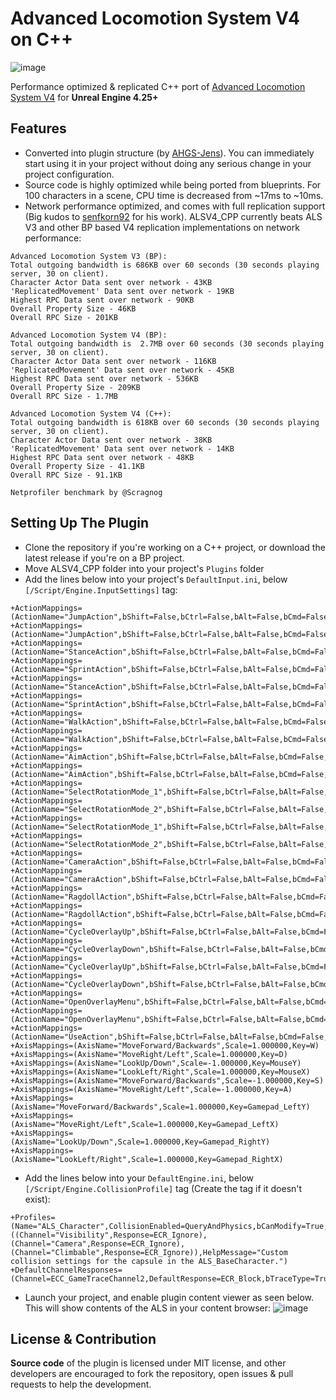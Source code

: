# Advanced Locomotion System V4 on C++
![image](https://github.com/dyanikoglu/ALSV4_CPP/raw/master/Resources/Readme_Content_2.gif)

Performance optimized & replicated C++ port of [Advanced Locomotion System V4](https://www.unrealengine.com/marketplace/en-US/product/advanced-locomotion-system-v1) for **Unreal Engine 4.25+**

## Features
- Converted into plugin structure (by [AHGS-Jens](https://github.com/AHGS-Jens)). You can immediately start using it in your project without doing any serious change in your project configuration.
- Source code is highly optimized while being ported from blueprints. For 100 characters in a scene, CPU time is decreased from ~17ms to ~10ms.
- Network performance optimized, and comes with full replication support (Big kudos to [senfkorn92](https://github.com/senfkorn92) for his work). ALSV4_CPP currently beats ALS V3 and other BP based V4 replication implementations on network performance:
```
Advanced Locomotion System V3 (BP):
Total outgoing bandwidth is 686KB over 60 seconds (30 seconds playing server, 30 on client).
Character Actor Data sent over network - 43KB
'ReplicatedMovement' Data sent over network - 19KB
Highest RPC Data sent over network - 90KB
Overall Property Size - 46KB
Overall RPC Size - 201KB

Advanced Locomotion System V4 (BP):
Total outgoing bandwidth is  2.7MB over 60 seconds (30 seconds playing server, 30 on client).
Character Actor Data sent over network - 116KB
'ReplicatedMovement' Data sent over network - 45KB
Highest RPC Data sent over network - 536KB
Overall Property Size - 209KB
Overall RPC Size - 1.7MB

Advanced Locomotion System V4 (C++):
Total outgoing bandwidth is 618KB over 60 seconds (30 seconds playing server, 30 on client).
Character Actor Data sent over network - 38KB
'ReplicatedMovement' Data sent over network - 14KB
Highest RPC Data sent over network - 48KB
Overall Property Size - 41.1KB
Overall RPC Size - 91.1KB

Netprofiler benchmark by @Scragnog
```

## Setting Up The Plugin
- Clone the repository if you're working on a C++ project, or download the latest release if you're on a BP project.
- Move ALSV4_CPP folder into your project's `Plugins` folder
- Add the lines below into your project's `DefaultInput.ini`, below `[/Script/Engine.InputSettings]` tag:
```
+ActionMappings=(ActionName="JumpAction",bShift=False,bCtrl=False,bAlt=False,bCmd=False,Key=SpaceBar)
+ActionMappings=(ActionName="JumpAction",bShift=False,bCtrl=False,bAlt=False,bCmd=False,Key=Gamepad_FaceButton_Bottom)
+ActionMappings=(ActionName="StanceAction",bShift=False,bCtrl=False,bAlt=False,bCmd=False,Key=LeftAlt)
+ActionMappings=(ActionName="SprintAction",bShift=False,bCtrl=False,bAlt=False,bCmd=False,Key=LeftShift)
+ActionMappings=(ActionName="StanceAction",bShift=False,bCtrl=False,bAlt=False,bCmd=False,Key=Gamepad_FaceButton_Right)
+ActionMappings=(ActionName="SprintAction",bShift=False,bCtrl=False,bAlt=False,bCmd=False,Key=Gamepad_LeftThumbstick)
+ActionMappings=(ActionName="WalkAction",bShift=False,bCtrl=False,bAlt=False,bCmd=False,Key=LeftControl)
+ActionMappings=(ActionName="WalkAction",bShift=False,bCtrl=False,bAlt=False,bCmd=False,Key=Gamepad_RightShoulder)
+ActionMappings=(ActionName="AimAction",bShift=False,bCtrl=False,bAlt=False,bCmd=False,Key=RightMouseButton)
+ActionMappings=(ActionName="AimAction",bShift=False,bCtrl=False,bAlt=False,bCmd=False,Key=Gamepad_LeftTrigger)
+ActionMappings=(ActionName="SelectRotationMode_1",bShift=False,bCtrl=False,bAlt=False,bCmd=False,Key=One)
+ActionMappings=(ActionName="SelectRotationMode_2",bShift=False,bCtrl=False,bAlt=False,bCmd=False,Key=Two)
+ActionMappings=(ActionName="SelectRotationMode_1",bShift=False,bCtrl=False,bAlt=False,bCmd=False,Key=Gamepad_DPad_Left)
+ActionMappings=(ActionName="SelectRotationMode_2",bShift=False,bCtrl=False,bAlt=False,bCmd=False,Key=Gamepad_DPad_Right)
+ActionMappings=(ActionName="CameraAction",bShift=False,bCtrl=False,bAlt=False,bCmd=False,Key=C)
+ActionMappings=(ActionName="CameraAction",bShift=False,bCtrl=False,bAlt=False,bCmd=False,Key=Gamepad_RightThumbstick)
+ActionMappings=(ActionName="RagdollAction",bShift=False,bCtrl=False,bAlt=False,bCmd=False,Key=X)
+ActionMappings=(ActionName="RagdollAction",bShift=False,bCtrl=False,bAlt=False,bCmd=False,Key=Gamepad_Special_Left)
+ActionMappings=(ActionName="CycleOverlayUp",bShift=False,bCtrl=False,bAlt=False,bCmd=False,Key=MouseScrollUp)
+ActionMappings=(ActionName="CycleOverlayDown",bShift=False,bCtrl=False,bAlt=False,bCmd=False,Key=MouseScrollDown)
+ActionMappings=(ActionName="CycleOverlayUp",bShift=False,bCtrl=False,bAlt=False,bCmd=False,Key=Gamepad_DPad_Up)
+ActionMappings=(ActionName="CycleOverlayDown",bShift=False,bCtrl=False,bAlt=False,bCmd=False,Key=Gamepad_DPad_Down)
+ActionMappings=(ActionName="OpenOverlayMenu",bShift=False,bCtrl=False,bAlt=False,bCmd=False,Key=Q)
+ActionMappings=(ActionName="OpenOverlayMenu",bShift=False,bCtrl=False,bAlt=False,bCmd=False,Key=Gamepad_LeftShoulder)
+ActionMappings=(ActionName="UseAction",bShift=False,bCtrl=False,bAlt=False,bCmd=False,Key=E)
+AxisMappings=(AxisName="MoveForward/Backwards",Scale=1.000000,Key=W)
+AxisMappings=(AxisName="MoveRight/Left",Scale=1.000000,Key=D)
+AxisMappings=(AxisName="LookUp/Down",Scale=-1.000000,Key=MouseY)
+AxisMappings=(AxisName="LookLeft/Right",Scale=1.000000,Key=MouseX)
+AxisMappings=(AxisName="MoveForward/Backwards",Scale=-1.000000,Key=S)
+AxisMappings=(AxisName="MoveRight/Left",Scale=-1.000000,Key=A)
+AxisMappings=(AxisName="MoveForward/Backwards",Scale=1.000000,Key=Gamepad_LeftY)
+AxisMappings=(AxisName="MoveRight/Left",Scale=1.000000,Key=Gamepad_LeftX)
+AxisMappings=(AxisName="LookUp/Down",Scale=1.000000,Key=Gamepad_RightY)
+AxisMappings=(AxisName="LookLeft/Right",Scale=1.000000,Key=Gamepad_RightX)
```
- Add the lines below into your `DefaultEngine.ini`, below `[/Script/Engine.CollisionProfile]` tag (Create the tag if it doesn't exist):
```
+Profiles=(Name="ALS_Character",CollisionEnabled=QueryAndPhysics,bCanModify=True,ObjectTypeName="Pawn",CustomResponses=((Channel="Visibility",Response=ECR_Ignore),(Channel="Camera",Response=ECR_Ignore),(Channel="Climbable",Response=ECR_Ignore)),HelpMessage="Custom collision settings for the capsule in the ALS_BaseCharacter.")
+DefaultChannelResponses=(Channel=ECC_GameTraceChannel2,DefaultResponse=ECR_Block,bTraceType=True,bStaticObject=False,Name="Climbable")
```
- Launch your project, and enable plugin content viewer as seen below. This will show contents of the ALS in your content browser:
![image](https://github.com/dyanikoglu/ALSV4_CPP/raw/master/Resources/Readme_Content_1.png)

## License & Contribution
**Source code** of the plugin is licensed under MIT license, and other developers are encouraged to fork the repository, open issues & pull requests to help the development.

